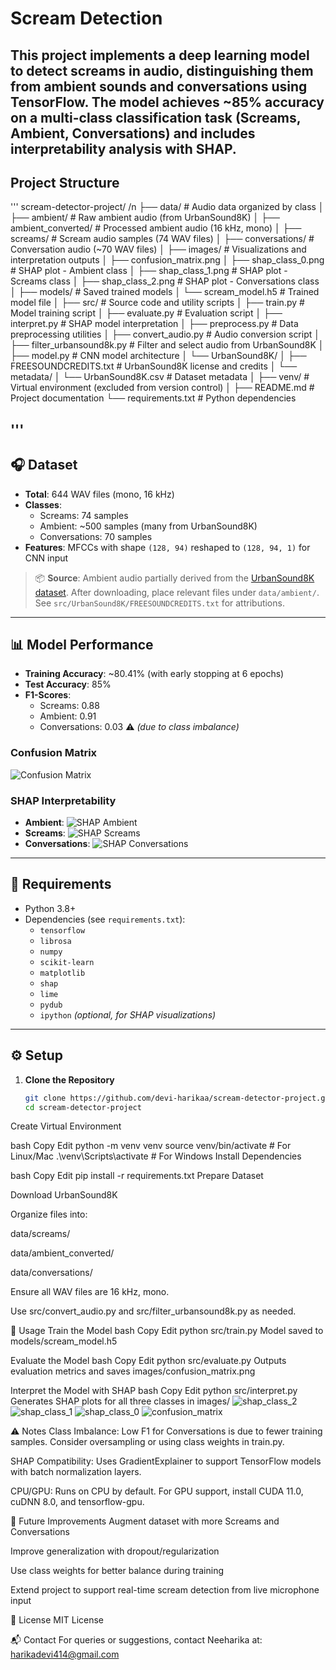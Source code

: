 # Scream Detection

This project implements a deep learning model to detect screams in audio, distinguishing them from ambient sounds and conversations using TensorFlow. The model achieves ~85% accuracy on a multi-class classification task (Screams, Ambient, Conversations) and includes interpretability analysis with SHAP.
---
## Project Structure
'''
scream-detector-project/ /n
├── data/                          # Audio data organized by class
│   ├── ambient/                   # Raw ambient audio (from UrbanSound8K)
│   ├── ambient_converted/        # Processed ambient audio (16 kHz, mono)
│   ├── screams/                  # Scream audio samples (74 WAV files)
│   ├── conversations/            # Conversation audio (~70 WAV files)
│
├── images/                        # Visualizations and interpretation outputs
│   ├── confusion_matrix.png
│   ├── shap_class_0.png          # SHAP plot - Ambient class
│   ├── shap_class_1.png          # SHAP plot - Screams class
│   ├── shap_class_2.png          # SHAP plot - Conversations class
│
├── models/                        # Saved trained models
│   └── scream_model.h5           # Trained model file
│
├── src/                           # Source code and utility scripts
│   ├── train.py                  # Model training script
│   ├── evaluate.py               # Evaluation script
│   ├── interpret.py              # SHAP model interpretation
│   ├── preprocess.py             # Data preprocessing utilities
│   ├── convert_audio.py          # Audio conversion script
│   ├── filter_urbansound8k.py    # Filter and select audio from UrbanSound8K
│   ├── model.py                  # CNN model architecture
│   └── UrbanSound8K/
│       ├── FREESOUNDCREDITS.txt  # UrbanSound8K license and credits
│       └── metadata/
│           └── UrbanSound8K.csv  # Dataset metadata
│
├── venv/                          # Virtual environment (excluded from version control)
│
├── README.md                      # Project documentation
└── requirements.txt               # Python dependencies


'''
---

## 🎧 Dataset

- **Total**: 644 WAV files (mono, 16 kHz)
- **Classes**:
  - Screams: 74 samples
  - Ambient: ~500 samples (many from UrbanSound8K)
  - Conversations: 70 samples
- **Features**: MFCCs with shape `(128, 94)` reshaped to `(128, 94, 1)` for CNN input

> 📦 **Source**: Ambient audio partially derived from the [UrbanSound8K dataset](https://urbansounddataset.weebly.com/urbansound8k.html). After downloading, place relevant files under `data/ambient/`. See `src/UrbanSound8K/FREESOUNDCREDITS.txt` for attributions.

---

## 📊 Model Performance

- **Training Accuracy**: ~80.41% (with early stopping at 6 epochs)
- **Test Accuracy**: 85%
- **F1-Scores**:
  - Screams: 0.88
  - Ambient: 0.91
  - Conversations: 0.03 ⚠️ *(due to class imbalance)*

### Confusion Matrix
![Confusion Matrix](images/confusion_matrix.png)

### SHAP Interpretability
- **Ambient**:
  ![SHAP Ambient](images/shap_class_0.png)
- **Screams**:
  ![SHAP Screams](images/shap_class_1.png)
- **Conversations**:
  ![SHAP Conversations](images/shap_class_2.png)

---

## 🧰 Requirements

- Python 3.8+
- Dependencies (see `requirements.txt`):
  - `tensorflow`
  - `librosa`
  - `numpy`
  - `scikit-learn`
  - `matplotlib`
  - `shap`
  - `lime`
  - `pydub`
  - `ipython` *(optional, for SHAP visualizations)*

---

## ⚙️ Setup

1. **Clone the Repository**
   ```bash
   git clone https://github.com/devi-harikaa/scream-detector-project.git
   cd scream-detector-project
Create Virtual Environment

bash
Copy
Edit
python -m venv venv
source venv/bin/activate       # For Linux/Mac
.\venv\Scripts\activate        # For Windows
Install Dependencies

bash
Copy
Edit
pip install -r requirements.txt
Prepare Dataset

Download UrbanSound8K

Organize files into:

data/screams/

data/ambient_converted/

data/conversations/

Ensure all WAV files are 16 kHz, mono.

Use src/convert_audio.py and src/filter_urbansound8k.py as needed.

🧪 Usage
Train the Model
bash
Copy
Edit
python src/train.py
Model saved to models/scream_model.h5

Evaluate the Model
bash
Copy
Edit
python src/evaluate.py
Outputs evaluation metrics and saves images/confusion_matrix.png

Interpret the Model with SHAP
bash
Copy
Edit
python src/interpret.py
Generates SHAP plots for all three classes in images/
![shap_class_2](https://github.com/user-attachments/assets/25d5b8f8-096b-4f81-93e6-d00925b50fde)
![shap_class_1](https://github.com/user-attachments/assets/eb2d0ec9-785c-4aee-97d8-69e60c8ca1b1)
![shap_class_0](https://github.com/user-attachments/assets/367bf89d-7168-463a-852d-c1cd6331f129)
![confusion_matrix](https://github.com/user-attachments/assets/8a5cde2d-217d-451e-9bb7-02f4257a5c5b)

⚠️ Notes
Class Imbalance: Low F1 for Conversations is due to fewer training samples. Consider oversampling or using class weights in train.py.

SHAP Compatibility: Uses GradientExplainer to support TensorFlow models with batch normalization layers.

CPU/GPU: Runs on CPU by default. For GPU support, install CUDA 11.0, cuDNN 8.0, and tensorflow-gpu.

🔮 Future Improvements
Augment dataset with more Screams and Conversations

Improve generalization with dropout/regularization

Use class weights for better balance during training

Extend project to support real-time scream detection from live microphone input

📝 License
MIT License

📬 Contact
For queries or suggestions, contact Neeharika at: harikadevi414@gmail.com
